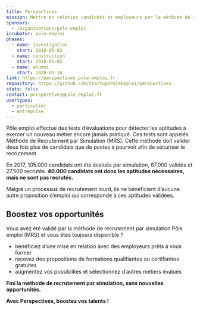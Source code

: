 ```yaml
---
title: Perspectives
mission: Mettre en relation candidats et employeurs par la méthode de recrutement par simulation
sponsors:
  - /organisations/pole-emploi
incubator: pole-emploi
phases:
  - name: investigation
    start: 2018-05-02
  - name: construction
    start: 2018-05-02
  - name: alumni
    start: 2020-09-16
link: https://perspectives.pole-emploi.fr
repository: https://github.com/StartupsPoleEmploi/perspectives
stats: false
contact: perspectives@pole-emploi.fr
usertypes:
  - particulier
  - entreprise
---
```

Pôle emploi effectue des tests d’évaluations pour détecter les aptitudes à exercer un nouveau métier encore jamais pratiqué.
Ces tests sont appelés Méthode de Recrutement par Simulation (MRS). Cette méthode doit valider deux fois plus de candidats que de postes à pourvoir afin de sécuriser le recrutement.

En 2017, 105.000 candidats ont été évalués par simulation, 67.000 validés et 27.500 recrutés. **40.000 candidats ont donc les aptitudes nécessaires, mais ne sont pas recrutés.**

Malgré un processus de recrutement lourd, ils ne bénéficient d’aucune autre proposition d’emploi qui corresponde à ces aptitudes validées.

## Boostez vos opportunités

Vous avez été validé par la méthode de recrutement par simulation Pôle emploi (MRS) et vous êtes toujours disponible ?

- bénéficiez d’une mise en relation avec des employeurs prêts à vous former
- recevez des propositions de formations qualifiantes ou certifiantes gratuites
- augmentez vos possibilités et sélectionnez d’autres métiers évalués

**Fini la méthode de recrutement par simulation, sans nouvelles opportunités.**

**Avec Perspectives, boostez vos talents !**
